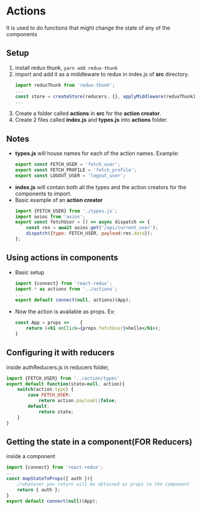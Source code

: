 # Actions
It is used to do functions that might change the state of any of the components
## Setup
1. install redux thunk, ```yarn add redux-thunk```
2. import and add it as a middleware to redux in index.js of **src** directory.
	```javascript
	import reduxThunk from 'redux-thunk';
	...
	const store = createStore(reducers, {}, applyMiddleware(reduxThunk));
	...
	```
3. Create a folder called **actions** in **src** for the **action creator**.
4. Create 2 files called **index.js** and **types.js** into **actions** folder.
## Notes
* **types.js** will house names for each of the action names. Example:
	```javascript
	export const FETCH_USER = 'fetch_user';
	export const FETCH_PROFILE = 'fetch_profile';
	export const LOGOUT_USER = 'logout_user';
	```
* **index.js** will contain both all the types and the action creators for the components to import.
* Basic example of an **action creator**
	```javascript
	import {FETCH_USER} from './types.js';
	import axios from 'axios';
	export const fetchUser = () => async dispatch => {
		const res = await axios.get('/api/current_user');
		dispatch({type: FETCH_USER, payload:res.data});
	};
	```
## Using actions in components
* Basic setup
	```javascript
	import {connect} from 'react-redux';
	import * as actions from '../actions';
	...
	export default connect(null, actions)(App);
	```
* Now the action is available as props. Ex:
	```jsx
	const App = props =>	{
		return (<h1 onClick={props.fetchUser}>hello</h1>);
	}
	```
## Configuring it with reducers
inside authReducers.js in reducers folder,
```javascript
import {FETCH_USER} from '../action/types'
export default function(state=null, action){
	switch(action.type)	{
		case FETCH_USER:
			return action.payload||false;
		default:
			return state;
	}
}
```
## Getting the state in a component(FOR Reducers)
inside a component
```javascript
import {connect} from 'react-redux';
...
const mapStateToProps({ auth }){
	//whatever you return will be obtained as props to the component
	return { auth };
}
export default connect(null)(App);
```
